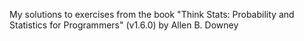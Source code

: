 My solutions to exercises from the book "Think Stats: Probability and Statistics for Programmers" (v1.6.0) by Allen B. Downey
